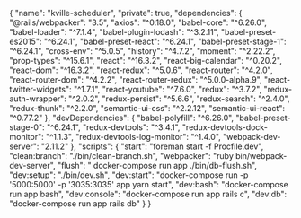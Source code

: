{
  "name": "kville-scheduler",
  "private": true,
  "dependencies": {
    "@rails/webpacker": "3.5",
    "axios": "^0.18.0",
    "babel-core": "^6.26.0",
    "babel-loader": "^7.1.4",
    "babel-plugin-lodash": "^3.2.11",
    "babel-preset-es2015": "^6.24.1",
    "babel-preset-react": "^6.24.1",
    "babel-preset-stage-1": "^6.24.1",
    "cross-env": "^5.0.5",
    "history": "^4.7.2",
    "moment": "^2.22.2",
    "prop-types": "^15.6.1",
    "react": "^16.3.2",
    "react-big-calendar": "^0.20.2",
    "react-dom": "^16.3.2",
    "react-redux": "^5.0.6",
    "react-router": "^4.2.0",
    "react-router-dom": "^4.2.2",
    "react-router-redux": "^5.0.0-alpha.9",
    "react-twitter-widgets": "^1.7.1",
    "react-youtube": "^7.6.0",
    "redux": "^3.7.2",
    "redux-auth-wrapper": "^2.0.2",
    "redux-persist": "^5.6.6",
    "redux-search": "^2.4.0",
    "redux-thunk": "^2.2.0",
    "semantic-ui-css": "^2.2.12",
    "semantic-ui-react": "^0.77.2"
  },
  "devDependencies": {
    "babel-polyfill": "^6.26.0",
    "babel-preset-stage-0": "^6.24.1",
    "redux-devtools": "^3.4.1",
    "redux-devtools-dock-monitor": "^1.1.3",
    "redux-devtools-log-monitor": "^1.4.0",
    "webpack-dev-server": "2.11.2"
  },
  "scripts": {
    "start": "foreman start -f Procfile.dev",
    "clean:branch": "./bin/clean-branch.sh",
    "webpacker": "ruby bin/webpack-dev-server",
    "flush": " docker-compose run app ./bin/db-flush.sh",
    "dev:setup": "./bin/dev.sh",
    "dev:start": "docker-compose run -p '5000:5000' -p '3035:3035' app yarn start",
    "dev:bash": "docker-compose run app bash",
    "dev:console": "docker-compose run app rails c",
    "dev:db": "docker-compose run app rails db"
  }
}

